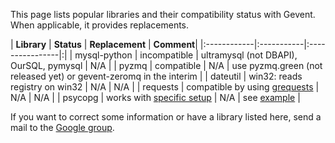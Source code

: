 This page lists popular libraries and their compatibility status with Gevent. When applicable, it provides replacements.


| **Library** | **Status** | **Replacement** | **Comment**|
|:------------|:-----------|:----------------|:|
| mysql-python | incompatible | ultramysql (not DBAPI), OurSQL, pymysql | N/A |
| pyzmq       | compatible | N/A             | use pyzmq.green (not released yet) or gevent-zeromq in the interim |
| dateutil    | win32: reads registry on win32 | N/A             | N/A |
| requests    | compatible by using [grequests](https://github.com/kennethreitz/grequests) | N/A             | N/A |
| psycopg     | works with  [specific setup](http://www.initd.org/psycopg/docs/advanced.html#support-to-coroutine-libraries) | N/A             | see [example](https://bitbucket.org/denis/gevent/src/tip/examples/psycopg2_pool.py) |

If you want to correct some information or have a library listed here, send a mail to the [Google group](http://groups.google.com/group/gevent).